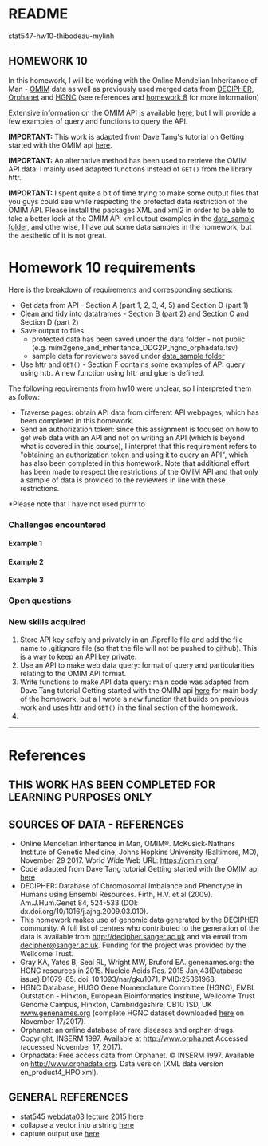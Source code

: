 # README

stat547-hw10-thibodeau-mylinh

## HOMEWORK 10 

In this homework, I will be working with the Online Mendelian Inheritance of Man - [OMIM](https://omim.org/) data as well as previously used merged data from [DECIPHER](http://decipher.sanger.ac.uk), [Orphanet](http://www.orpha.net) and [HGNC](https://www.genenames.org/cgi-bin/statistics) (see references and [homework 8](https://github.com/mylinhthibodeau/STAT545-HW-thibodeau-mylinh/tree/master/stat547-hw8-thibodeau-mylinh) for more information)

Extensive information on the OMIM API is available [here](https://omim.org/help/api), but I will provide a few examples of query and functions to query the API.

**IMPORTANT:** This work is adapted from Dave Tang's tutorial on Getting started with the OMIM api [here](https://davetang.org/muse/2015/03/17/getting-started-with-the-omim-api/).

**IMPORTANT:** An alternative method has been used to retrieve the OMIM API data: I mainly used adapted functions instead of `GET()` from the library httr.

**IMPORTANT:** I spent quite a bit of time trying to make some output files that you guys could see while respecting the protected data restriction of the OMIM API. Please install the packages XML and xml2 in order to be able to take a better look at the OMIM API xml output examples in the [data_sample folder]("stat547-hw10-thibodeau-mylinh/data_sample"), and otherwise, I have put some data samples in the homework, but the aesthetic of it is not great. 

# Homework 10 requirements

Here is the breakdown of requirements and corresponding sections:

* Get data from API - Section A (part 1, 2, 3, 4, 5) and Section D (part 1) 
* Clean and tidy into dataframes - Section B (part 2) and Section C and Section D (part 2)
* Save output to files
	- protected data has been saved under the data folder - not public (e.g. mim2gene_and_inheritance_DDG2P_hgnc_orphadata.tsv)
	- sample data for reviewers saved under [data_sample folder]("stat547-hw10-thibodeau-mylinh/data_sample")
* Use httr and `GET()` - Section F contains some examples of API query using httr. A new function using httr and glue is defined.

The following requirements from hw10 were unclear, so I interpreted them as follow:

* Traverse pages: obtain API data from different API webpages, which has been completed in this homework.
* Send an authorization token: since this assignment is focused on how to get web data with an API and not on writing an API (which is beyond what is covered in this course), I interpret that this requirement refers to "obtaining an authorization token and using it to query an API", which has also been completed in this homework. Note that additional effort has been made to respect the restrictions of the OMIM API and that only a sample of data is provided to the reviewers in line with these restrictions.

*Please note that I have not used purrr to 

### Challenges encountered

#### Example 1


#### Example 2


#### Example 3


### Open questions

### New skills acquired

1. Store API key safely and privately in an .Rprofile file and add the file name to .gitignore file (so that the file will not be pushed to github). This is a way to keep an API key private. 
2. Use an API to make web data query: format of query and particularities relating to the OMIM API format.
3. Write functions to make API data query: main code was adapted from Dave Tang tutorial Getting started with the OMIM api [here](https://davetang.org/muse/2015/03/17/getting-started-with-the-omim-api/) for main body of the homework, but a I wrote a new function that builds on previous work and uses httr and `GET()` in the final section of the homework.
4. 

***

# References

## THIS WORK HAS BEEN COMPLETED FOR LEARNING PURPOSES ONLY

## SOURCES OF DATA - REFERENCES

* Online Mendelian Inheritance in Man, OMIM®. McKusick-Nathans Institute of Genetic Medicine, Johns Hopkins University (Baltimore, MD), November 29 2017. World Wide Web URL: https://omim.org/
* Code adapted from Dave Tang tutorial Getting started with the OMIM api [here](https://davetang.org/muse/2015/03/17/getting-started-with-the-omim-api/)
* DECIPHER: Database of Chromosomal Imbalance and Phenotype in Humans using Ensembl Resources. Firth, H.V. et al (2009). Am.J.Hum.Genet 84, 524-533 (DOI: dx.doi.org/10/1016/j.ajhg.2009.03.010). 
* This homework makes use of genomic data generated by the DECIPHER community. A full list of centres who contributed to the generation of the data is available from http://decipher.sanger.ac.uk and via email from decipher@sanger.ac.uk. Funding for the project was provided by the Wellcome Trust.
* Gray KA, Yates B, Seal RL, Wright MW, Bruford EA. genenames.org: the HGNC resources in 2015. Nucleic Acids Res. 2015 Jan;43(Database issue):D1079-85. doi: 10.1093/nar/gku1071. PMID:25361968. 
* HGNC Database, HUGO Gene Nomenclature Committee (HGNC), EMBL Outstation - Hinxton, European Bioinformatics Institute, Wellcome Trust Genome Campus, Hinxton, Cambridgeshire, CB10 1SD, UK www.genenames.org (complete HGNC dataset downloaded [here](https://www.genenames.org/cgi-bin/statistics) on November 17/2017).
* Orphanet: an online database of rare diseases and orphan drugs. Copyright, INSERM 1997. Available at http://www.orpha.net Accessed (accessed November 17, 2017).
* Orphadata: Free access data from Orphanet. © INSERM 1997. Available on http://www.orphadata.org. Data version (XML data version en_product4_HPO.xml).


## GENERAL REFERENCES

* stat545 webdata03 lecture 2015 [here](http://stat545.com/webdata03_activity.html)
* collapse a vector into a string [here](http://r.789695.n4.nabble.com/Concatenating-one-character-vector-into-one-string-td835795.html)
* capture output use [here](https://stackoverflow.com/questions/27594541/export-a-list-into-a-csv-or-txt-file-in-r)
